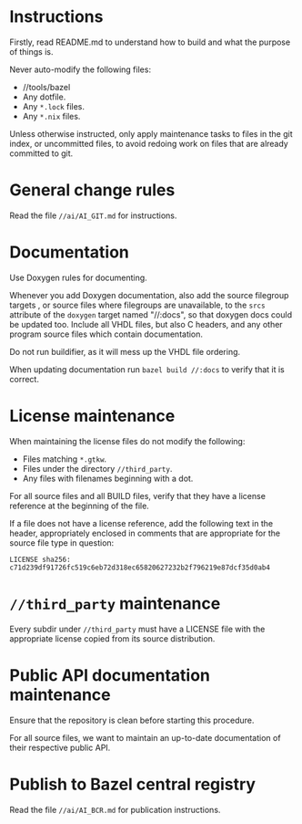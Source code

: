 # Instructions

Firstly, read README.md to understand how to build and what the purpose of
things is.

Never auto-modify the following files:
* //tools/bazel
* Any dotfile.
* Any `*.lock` files.
* Any `*.nix` files.

Unless otherwise instructed, only apply maintenance tasks to files in the git
index, or uncommitted files, to avoid redoing work on files that are already
committed to git.

# General change rules

Read the file `//ai/AI_GIT.md` for instructions.

# Documentation

Use Doxygen rules for documenting.

Whenever you add Doxygen documentation, also add the source filegroup targets ,
or source files where filegroups are unavailable, to the `srcs` attribute of
the `doxygen` target named "//:docs", so that doxygen docs could be updated
too. Include all VHDL files, but also C headers, and any other program source
files which contain documentation.

Do not run buildifier, as it will mess up the VHDL file ordering.

When updating documentation run `bazel build //:docs` to verify that it is
correct.

# License maintenance

When maintaining the license files do not modify the following:

* Files matching `*.gtkw`.
* Files under the directory `//third_party`.
* Any files with filenames beginning with a dot.

For all source files and all BUILD files, verify that they have a license
reference at the beginning of the file.

If a file does not have a license reference, add the following text in the
header, appropriately enclosed in comments that are appropriate for the
source file type in question:

```
LICENSE sha256: c71d239df91726fc519c6eb72d318ec65820627232b2f796219e87dcf35d0ab4
```

# `//third_party` maintenance

Every subdir under `//third_party` must have a LICENSE file with the appropriate
license copied from its source distribution.

# Public API documentation maintenance

Ensure that the repository is clean before starting this procedure.

For all source files, we want to maintain an up-to-date documentation of their
respective public API.

# Publish to Bazel central registry

Read the file `//ai/AI_BCR.md` for publication instructions.
